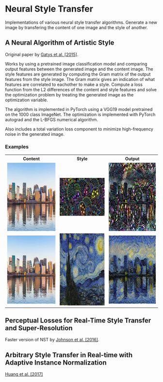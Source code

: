 # Neural Style Transfer

Implementations of various neural style transfer algorithms. Generate a new image by transfering the content of one image and the style of another.

## A Neural Algorithm of Artistic Style

Original paper by [Gatys et al. \[2015\]](https://arxiv.org/abs/1508.06576).

Works by using a pretrained image classification model and comparing output features between the generated image and the content image.
The style features are generated by computing the Gram matrix of the output features from the style image.
The Gram matrix gives an indication of what features are correlated to eachother to make a style.
Compute a loss function from the L2 differences of the content and style features and solve the optimization problem by treating the generated image as the optimization variable.

The algorithm is implemented in PyTorch using a VGG19 model pretrained on the 1000 class ImageNet. The optimization is implemented with PyTorch autograd and the L-BFGS numerical algorithm.

Also includes a total variation loss component to minimize high-frequency noise in the generated image.

### Examples

<div align="center">
 <table>
  <tr>
   <th>Content</th>
   <th>Style</th>
   <th>Output</th>
  </tr>
  <tr>
   <td><img src="Images/Oslo.jpg" width="300" height="225"></td>
   <td><img src="Images/StyleTransferImage.jpg" width="300" height="125"></td>
   <td><img src="Images/Oslo_Styletransfer_nst_400.jpg" width="300" height="225"></td>
  </tr>
  <tr>
   <td><img src="Images/Oslo.jpg" width="300" height="225"></td>
   <td><img src="Images/StarryNight.jpg" width="300" height="238"></td>
   <td><img src="Images/Oslo_Starrynight_nst_410_evenmorestyle.jpg" width="300" height="225"></td>
  </tr>
 </table> 
</div>


## Perceptual Losses for Real-Time Style Transfer and Super-Resolution

Faster version of NST by [Johnson et al. \[2016\]](https://arxiv.org/abs/1603.08155).

## Arbitrary Style Transfer in Real-time with Adaptive Instance Normalization

[Huang et al. \[2017\]](https://arxiv.org/abs/1703.06868)
